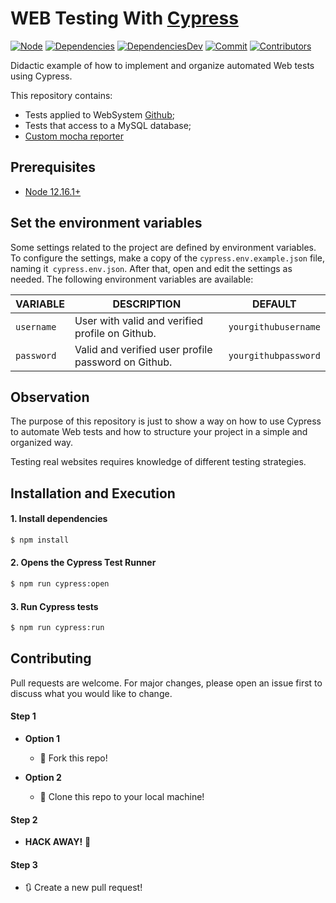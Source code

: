 # WEB Testing With [Cypress](https://docs.cypress.io/guides/overview/why-cypress.html)

[![Node][node-image]][node-url] [![Dependencies][dependencies-image]][dependencies-url] [![DependenciesDev][dependencies-dev-image]][dependencies-dev-url] [![Commit][last-commit-image]][last-commit-url] [![Contributors][contributors-image]][contributors-url]

Didactic example of how to implement and organize automated Web tests using Cypress.

This repository contains:
- Tests applied to WebSystem [Github](https://github.com/);
- Tests that access to a MySQL database;
- [Custom mocha reporter](cypress/fixtures/report.pdf)

## Prerequisites
- [Node 12.16.1+](https://nodejs.org/en/download/)

## Set the environment variables
Some settings related to the project are defined by environment variables. To configure the settings, make a copy of the `cypress.env.example.json` file, naming it` cypress.env.json`. After that, open and edit the settings as needed. The following environment variables are available:

| VARIABLE | DESCRIPTION  | DEFAULT |
|-----|-----|-----|
| `username` | User with valid and verified profile on Github. | `yourgithubusername` |
| `password` | Valid and verified user profile password on Github. | `yourgithubpassword` |

## Observation
The purpose of this repository is just to show a way on how to use Cypress to automate Web tests and how to structure your project in a simple and organized way.

Testing real websites requires knowledge of different testing strategies.

## Installation and Execution
#### 1. Install dependencies
```sh  
$ npm install    
```
 
#### 2. Opens the Cypress Test Runner
```sh  
$ npm run cypress:open
```

#### 3. Run Cypress tests
```sh  
$ npm run cypress:run
```

## Contributing
Pull requests are welcome. For major changes, please open an issue first to discuss what you would like to change.

#### Step 1

- **Option 1**
    - :fork_and_knife: Fork this repo!

- **Option 2**
    - :dancers: Clone this repo to your local machine!

#### Step 2
- **HACK AWAY!** :hammer:

#### Step 3
- :arrows_clockwise: Create a new pull request!

[//]: # (These are reference links used in the body of this note.)
[node-image]: https://img.shields.io/badge/node-%3E%3D%2012.16.1-brightgreen.svg
[node-url]: https://nodejs.org
[dependencies-image]: https://david-dm.org/Thairam/Web-Testing-With-Cypress.svg
[dependencies-url]: https://david-dm.org/Thairam/Web-Testing-With-Cypress
[dependencies-dev-image]: https://david-dm.org/Thairam/Web-Testing-With-Cypress/dev-status.svg
[dependencies-dev-url]: https://david-dm.org/Thairam/Web-Testing-With-Cypress?type=dev
[contributors-image]: https://img.shields.io/github/contributors/Thairam/Web-Testing-With-Cypress.svg
[contributors-url]: https://github.com/Thairam/Web-Testing-With-Cypress/graphs/contributors
[last-commit-image]: https://img.shields.io/github/last-commit/Thairam/Web-Testing-With-Cypress.svg
[last-commit-url]: https://github.com/Thairam/Web-Testing-With-Cypress/commits
